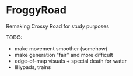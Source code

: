 # FroggyRoad
Remaking Crossy Road for study purposes

TODO:
 - make movement smoother (somehow)
 - make generation "fair" and more difficult
 - edge-of-map visuals + special death for water
 - lillypads, trains
